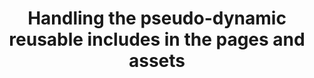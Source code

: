 ---
caption: Includes
title: Handling the pseudo-dynamic reusable includes in the pages and assets
description: Managing the pseudo-dynamic reusable snippets in the page and text asset contents
image: 
order: 7
---